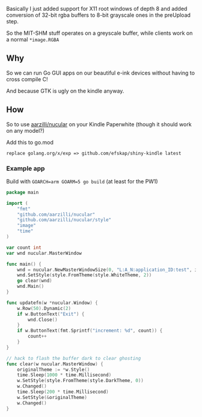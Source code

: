 Basically I just added support for X11 root windows of depth 8 and added conversion of 32-bit rgba buffers to 8-bit grayscale ones in the preUpload step.

So the MIT-SHM stuff operates on a greyscale buffer, while clients work on a normal `*image.RGBA`

## Why

So we can run Go GUI apps on our beautiful e-ink devices without having to cross compile C!

And because GTK is ugly on the kindle anyway.

## How

So to use [aarzilli/nucular](https://github.com/aarzilli/nucular) on your Kindle Paperwhite (though it should work on any model?)

Add this to go.mod
```gomod
replace golang.org/x/exp => github.com/efskap/shiny-kindle latest
```

### Example app

Build with `GOARCH=arm GOARM=5 go build` (at least for the PW1)

```go
package main

import (
	"fmt"
	"github.com/aarzilli/nucular"
	"github.com/aarzilli/nucular/style"
	"image"
	"time"
)

var count int
var wnd nucular.MasterWindow

func main() {
	wnd = nucular.NewMasterWindowSize(0, "L:A_N:application_ID:test", image.Pt(768, 1024-24), updatefn)
	wnd.SetStyle(style.FromTheme(style.WhiteTheme, 2))
	go clear(wnd)
	wnd.Main()
}

func updatefn(w *nucular.Window) {
	w.Row(50).Dynamic(2)
	if w.ButtonText("Exit") {
		wnd.Close()
	}
	if w.ButtonText(fmt.Sprintf("increment: %d", count)) {
		count++
	}
}

// hack to flash the buffer dark to clear ghosting
func clear(w nucular.MasterWindow) {
	originalTheme := *w.Style()
	time.Sleep(1000 * time.Millisecond)
	w.SetStyle(style.FromTheme(style.DarkTheme, 0))
	w.Changed()
	time.Sleep(200 * time.Millisecond)
	w.SetStyle(&originalTheme)
	w.Changed()
}
```
